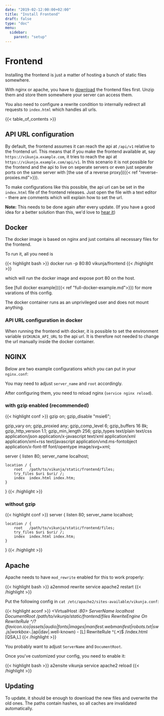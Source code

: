 ```yaml
---
date: "2019-02-12:00:00+02:00"
title: "Install Frontend"
draft: false
type: "doc"
menu:
  sidebar:
    parent: "setup"
---
```


# Frontend

Installing the frontend is just a matter of hosting a bunch of static files somewhere.

With nginx or apache, you have to [download](https://vikunja.io/en/download/) the frontend files first.
Unzip them and store them somewhere your server can access them.

You also need to configure a rewrite condition to internally redirect all requests to `index.html` which handles all urls. 

{{< table_of_contents >}}

## API URL configuration

By default, the frontend assumes it can reach the api at `/api/v1` relative to the frontend url.
This means that if you make the frontend available at, say `https://vikunja.example.com`, it tries to reach the api
at `https://vikunja.example.com/api/v1`.
In this scenario it is not possible for the frontend and the api to live on seperate servers or even just seperate 
ports on the same server with [the use of a reverse proxy]({{< ref "reverse-proxies.md">}}).

To make configurations like this possible, the api url can be set in the `index.html` file of the frontend releases.
Just open the file with a text editor - there are comments which will explain how to set the url.

**Note:** This needs to be done again after every update. 
(If you have a good idea for a better solution than this, we'd love to [hear it](https://vikunja.io/contact/))

## Docker

The docker image is based on nginx and just contains all necessary files for the frontend.

To run it, all you need is

{{< highlight bash >}}
docker run -p 80:80 vikunja/frontend
{{< /highlight >}}

which will run the docker image and expose port 80 on the host.

See [full docker example]({{< ref "full-docker-example.md">}}) for more varations of this config.

The docker container runs as an unprivileged user and does not mount anything.

### API URL configuration in docker

When running the frontend with docker, it is possible to set the environment variable `$VIKUNJA_API_URL` to the api url.
It is therefore not needed to change the url manually inside the docker container.

## NGINX

Below are two example configurations which you can put in your `nginx.conf`:

You may need to adjust `server_name` and `root` accordingly.

After configuring them, you need to reload nginx (`service nginx reload`).

### with gzip enabled (recommended)

{{< highlight conf >}}
gzip  on;
gzip_disable "msie6";

gzip_vary on;
gzip_proxied any;
gzip_comp_level 6;
gzip_buffers 16 8k;
gzip_http_version 1.1;
gzip_min_length 256;
gzip_types text/plain text/css application/json application/x-javascript text/xml application/xml application/xml+rss text/javascript application/vnd.ms-fontobject application/x-font-ttf font/opentype image/svg+xml;

server {
    listen       80;
    server_name  localhost;

    location / {
        root   /path/to/vikunja/static/frontend/files;
        try_files $uri $uri/ /;
        index  index.html index.htm;
    }
}
{{< /highlight >}}

### without gzip

{{< highlight conf >}}
server {
    listen       80;
    server_name  localhost;

    location / {
        root   /path/to/vikunja/static/frontend/files;
        try_files $uri $uri/ /;
        index  index.html index.htm;
    }
}
{{< /highlight >}}

## Apache

Apache needs to have `mod_rewrite` enabled for this to work properly:

{{< highlight bash >}}
a2enmod rewrite
service apache2 restart
{{< /highlight >}}

Put the following config in `cat /etc/apache2/sites-available/vikunja.conf`:

{{< highlight aconf >}}
<VirtualHost *:80>
    ServerName localhost
    DocumentRoot /path/to/vikunja/static/frontend/files
    RewriteEngine On
 	RewriteRule ^\/?(favicon\.ico|assets|audio|fonts|images|manifest\.webmanifest|robots\.txt|sw\.js|workbox-.*|api|dav|\.well-known) - [L]
    RewriteRule ^(.*)$ /index.html [QSA,L]
</VirtualHost>
{{< /highlight >}}

You probably want to adjust `ServerName` and `DocumentRoot`.

Once you've customized your config, you need to enable it:

{{< highlight bash >}}
a2ensite vikunja
service apache2 reload
{{< /highlight >}}

## Updating

To update, it should be enough to download the new files and overwrite the old ones.
The paths contain hashes, so all caches are invalidated automatically.
